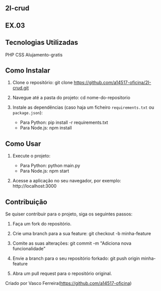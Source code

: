 ## 2I-crud
## EX.03

## Tecnologias Utilizadas
PHP
CSS
Alujamento-gratis

## Como Instalar
1. Clone o repositório:
   git clone https://github.com/a14517-oficina/2I-crud.git

2. Navegue até a pasta do projeto:
   cd nome-do-repositorio

3. Instale as dependências (caso haja um ficheiro `requirements.txt` ou `package.json`):
   - Para Python:
     pip install -r requirements.txt
   - Para Node.js:
     npm install

## Como Usar
1. Execute o projeto:
   - Para Python:
     python main.py
   - Para Node.js:
     npm start

2. Acesse a aplicação no seu navegador, por exemplo:
   http://localhost:3000

## Contribuição
Se quiser contribuir para o projeto, siga os seguintes passos:

1. Faça um fork do repositório.

2. Crie uma branch para a sua feature:
   git checkout -b minha-feature

3. Comite as suas alterações:
   git commit -m "Adiciona nova funcionalidade"

4. Envie a branch para o seu repositório forkado:
   git push origin minha-feature

5. Abra um pull request para o repositório original.

Criado por Vasco Ferreira(https://github.com/a14517-oficina)
